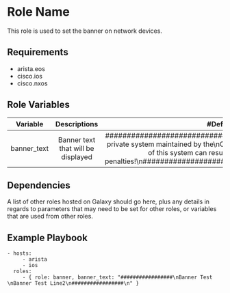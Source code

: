 Role Name
=========

This role is used to set the banner on network devices. 

Requirements
------------

- arista.eos
- cisco.ios
- cisco.nxos

Role Variables
--------------

| Variable | Descriptions | #Default |
| :---: | :---: | :---: |
| banner_text | Banner text that will be displayed | #############################################\nAThis is a private system maintained by the\nCompany_Name\nUnauthorized use of this system can result in\ncivil and criminal penalties!\n############################################# |


Dependencies
------------

A list of other roles hosted on Galaxy should go here, plus any details in regards to parameters that may need to be set for other roles, or variables that are used from other roles.

Example Playbook
----------------

    - hosts: 
         - arista
         - ios
      roles:
         - { role: banner, banner_text: "#################\nBanner Test \nBanner Test Line2\n#################\n" }


